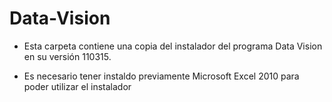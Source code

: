 # Data-Vision

- Esta carpeta contiene una copia del instalador del programa Data Vision en su versión 110315. 

- Es necesario tener instaldo previamente Microsoft Excel 2010 para poder utilizar el instalador
